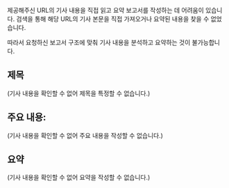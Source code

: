제공해주신 URL의 기사 내용을 직접 읽고 요약 보고서를 작성하는 데 어려움이 있습니다. 검색을 통해 해당 URL의 기사 본문을 직접 가져오거나 요약된 내용을 찾을 수 없었습니다.

따라서 요청하신 보고서 구조에 맞춰 기사 내용을 분석하고 요약하는 것이 불가능합니다.

## 제목
(기사 내용을 확인할 수 없어 제목을 특정할 수 없습니다.)

## 주요 내용:
(기사 내용을 확인할 수 없어 주요 내용을 작성할 수 없습니다.)

## 요약
(기사 내용을 확인할 수 없어 요약을 작성할 수 없습니다.)